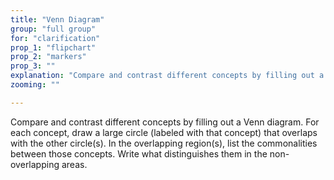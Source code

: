```yaml
---
title: "Venn Diagram"
group: "full group"
for: "clarification"
prop_1: "flipchart"
prop_2: "markers"
prop_3: ""
explanation: "Compare and contrast different concepts by filling out a Venn diagram. For each concept, draw a large circle (labeled with that concept) that overlaps with the other circle(s). In the overlapping region(s), list the commonalities between those concepts. Write what distinguishes them in the non-overlapping areas."
zooming: ""

---
```


Compare and contrast different concepts by filling out a Venn diagram. For each concept, draw a large circle (labeled with that concept) that overlaps with the other circle(s). In the overlapping region(s), list the commonalities between those concepts. Write what distinguishes them in the non-overlapping areas.
